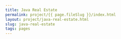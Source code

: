 ```yaml
---
title: Java Real Estate
permalink: project/{{ page.fileSlug }}/index.html
layout: project/java-real-estate.html
slug: java-real-estate
tags: pages
---
```



